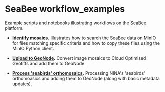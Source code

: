 # SeaBee workflow_examples

Example scripts and notebooks illustrating workflows on the SeaBee platform.

 * **[Identify mosaics](https://nbviewer.org/github/SeaBee-no/workflow_examples/blob/main/code/find_mosaics.ipynb).** Illustrates how to search the SeaBee data on MinIO for files matching specific criteria and how to copy these files using the MinIO Python client.
 
 * **[Upload to GeoNode](https://nbviewer.org/github/SeaBee-no/workflow_examples/blob/main/code/upload_geonode.ipynb).** Convert image mosaics to Cloud Optimised Geotiffs and add them to GeoNode.
 
 * **[Process 'seabirds' orthomosaics](https://nbviewer.org/github/SeaBee-no/workflow_examples/blob/main/code/upload_seabirds.ipynb).** Processing NINA's 'seabirds' orthomoasics and adding them to GeoNode (along with basic metadata updates).
